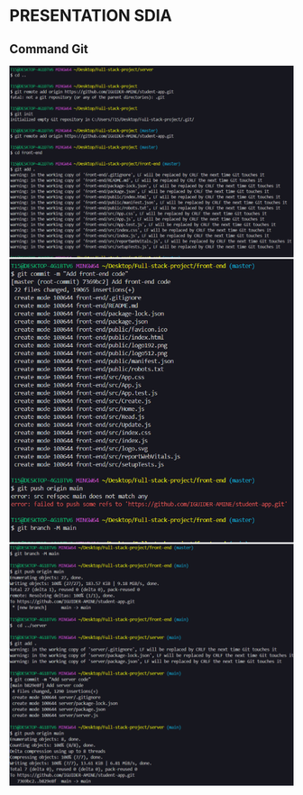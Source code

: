<h1>PRESENTATION SDIA</h1>
<h2>Command Git</h2>
<img src="/captures/1.png">
<img src="/captures/2.png">
<img src="/captures/3.png">
